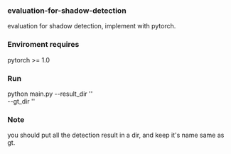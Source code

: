 ### evaluation-for-shadow-detection
evaluation for shadow detection, implement with pytorch.
### Enviroment requires
pytorch >= 1.0
### Run
python main.py --result_dir '<your result dir>' \
               --gt_dir '<your gt dir>'
### Note
you should put all the detection result in a dir, and keep it's name same as gt.

